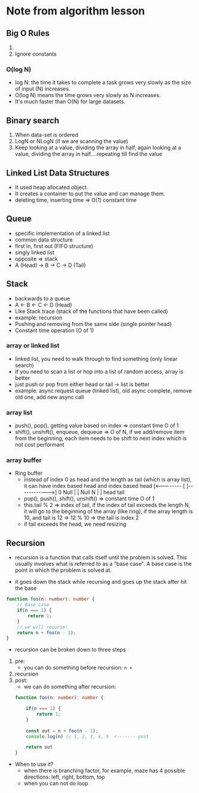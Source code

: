 # Note from algorithm lesson

## Big O Rules
1. 
2. Ignore constants


### O(log N)
- log N: the time it takes to complete a task grows very slowly as the size of input (N) increases.
- O(log N) means the time grows very slowly as N increases.
- It's much faster than O(N) for large datasets.

## Binary search
1. When data-set is ordered
2. LogN or NLogN (if we are scanning the value)
3. Keep looking at a value, dividing the array in half, again looking at a value, dividing the array in half....repeating till find the value


## Linked List Data Structures
- It used heap allocated object. 
- It creates a container to put the value and can manage them. 
- deleting time, inserting time => O(1) constant time 


## Queue
- specific implementation of a linked list
- common data structure
- first in, first out (FIFO structure)
- singly linked list
- opposite => stack
- A (Head) -> B -> C -> D (Tail)

## Stack
- backwards to a queue
- A <- B <- C <- D (Head)
- Like Stack trace (stack of the functions that have been called)
- example: recursion
- Pushing and removing from the same side (single pointer head)
- Constant time operation (O of 1)


### array or linked list
- linked list, you need to walk through to find something (only linear search)
- if you need to scan a list or hop into a list of random access, array is better
- just push or pop from either head or tail -> list is better
- example: async request queue (linked list), old async complete, remove old one, add new async call

### array list 
- push(), pop(), getting value based on index => constant time O of 1
- shift(), unshift(), enqueue, dequeue => O of N, if we add/remove item from the beginning, each item needs to be shift to next index which is not cost performant

### array buffer
- Ring buffer
    - instead of index 0 as head and the length as tail (which is array list), it can have index based head and index based head
    [<-------- [                      ]------------>]
    0    Null  |                      |     Null    N
               |                      |
               head                   tail
    - pop(), push(), shift(), unshift() => constant time O of 1
    - this.tail % 2 => index of tail, if the index of tail exceeds the length N, it will go to the beginning of the array (like ring), if the array length is 10, and tail is 12 => 12 % 10 => the tail is index 2
    - if tail exceeds the head, we need resizing



## Recursion
- recursion is a function that calls itself until the problem is solved. This usually involves what is referred to as a "base case". A base case is the point in which the problem is solved at.

- it goes down the stack while recursing and goes up the stack after hit the base
```ts
function foo(n: number): number {
    // Base case
    if(n === 1) {
        return 1;
    }
    // we will recurse!
    return n + foo(n - 1);
}
```
 
- recursion can be broken down to three steps
1. pre: 
    - you can do something before recursion: 
    `n + `
2. recursion
3. post: 
    - we can do something after recursion:
    ```ts
    function foo(n: number): number {

        if(n === 1) {
            return 1;
        }
       
        const out = n + foo(n - 1);
        console.log(n) // 1, 2, 3, 4, 5  <------- post

        return out
    }
    ``` 

- When to use it? 
  - when there is branching factor, for example, maze has 4 possible directions: left, right, bottom, top
  - when you can not do loop 

